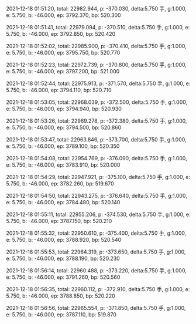 2021-12-18 01:51:20, total: 22982.944, p: -370.030, delta:5.750 手, g:1.000, e: 5.750, b: -46.000, ep: 3792.370, bp: 520.300

2021-12-18 01:51:41, total: 22979.094, p: -370.510, delta:5.750 手, g:1.000, e: 5.750, b: -46.000, ep: 3792.850, bp: 520.420

2021-12-18 01:52:02, total: 22985.900, p: -370.410, delta:5.750 手, g:1.000, e: 5.750, b: -46.000, ep: 3795.750, bp: 520.770

2021-12-18 01:52:23, total: 22972.739, p: -370.800, delta:5.750 手, g:1.000, e: 5.750, b: -46.000, ep: 3797.200, bp: 521.000

2021-12-18 01:52:44, total: 22975.913, p: -371.570, delta:5.750 手, g:1.000, e: 5.750, b: -46.000, ep: 3794.110, bp: 520.710

2021-12-18 01:53:05, total: 22968.039, p: -372.500, delta:5.750 手, g:1.000, e: 5.750, b: -46.000, ep: 3794.940, bp: 520.930

2021-12-18 01:53:26, total: 22969.278, p: -372.380, delta:5.750 手, g:1.000, e: 5.750, b: -46.000, ep: 3794.500, bp: 520.860

2021-12-18 01:53:47, total: 22963.846, p: -373.700, delta:5.750 手, g:1.000, e: 5.750, b: -46.000, ep: 3789.100, bp: 520.350

2021-12-18 01:54:08, total: 22954.769, p: -376.090, delta:5.750 手, g:1.000, e: 5.750, b: -46.000, ep: 3783.910, bp: 520.000

2021-12-18 01:54:29, total: 22947.921, p: -375.100, delta:5.750 手, g:1.000, e: 5.750, b: -46.000, ep: 3782.260, bp: 519.670

2021-12-18 01:54:50, total: 22943.275, p: -376.640, delta:5.750 手, g:1.000, e: 5.750, b: -46.000, ep: 3784.480, bp: 520.140

2021-12-18 01:55:11, total: 22955.206, p: -374.530, delta:5.750 手, g:1.000, e: 5.750, b: -46.000, ep: 3787.150, bp: 520.210

2021-12-18 01:55:32, total: 22950.610, p: -375.400, delta:5.750 手, g:1.000, e: 5.750, b: -46.000, ep: 3788.920, bp: 520.540

2021-12-18 01:55:53, total: 22964.319, p: -373.650, delta:5.750 手, g:1.000, e: 5.750, b: -46.000, ep: 3788.190, bp: 520.230

2021-12-18 01:56:14, total: 22960.488, p: -373.220, delta:5.750 手, g:1.000, e: 5.750, b: -46.000, ep: 3791.260, bp: 520.560

2021-12-18 01:56:35, total: 22960.112, p: -372.910, delta:5.750 手, g:1.000, e: 5.750, b: -46.000, ep: 3788.850, bp: 520.220

2021-12-18 01:56:56, total: 22965.554, p: -371.850, delta:5.750 手, g:1.000, e: 5.750, b: -46.000, ep: 3787.110, bp: 519.870